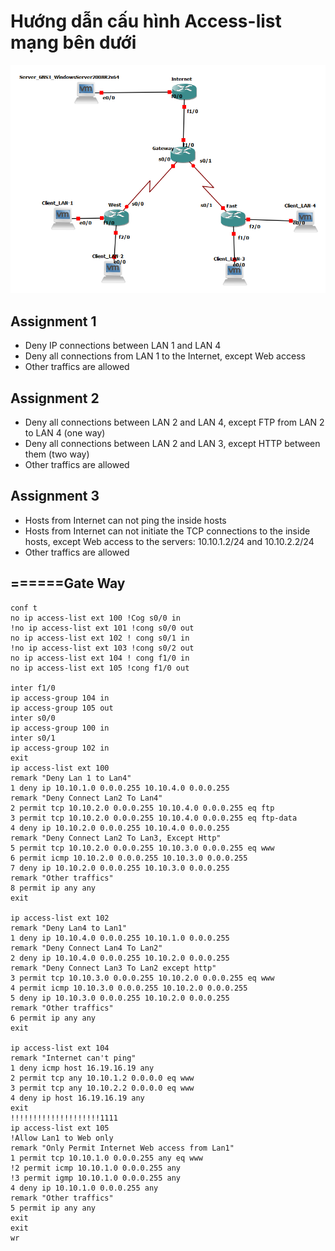 # **Hướng dẫn cấu hình Access-list mạng bên dưới**

![Settings Window](https://raw.githubusercontent.com/lemin2601/CCNA-GNS3/master/Access-list/screenshot.png)

## Assignment 1
- Deny IP connections between LAN 1 and LAN 4
- Deny all connections from LAN 1 to the Internet, except Web access
- Other traffics are allowed
## Assignment 2
- Deny all connections between LAN 2 and LAN 4, except FTP from LAN 2 to LAN 4 (one way)
- Deny all connections between LAN 2 and LAN 3, except HTTP between them (two way)
- Other traffics are allowed
## Assignment 3
- Hosts from Internet can not ping the inside hosts
- Hosts from Internet can not initiate the TCP connections to the inside hosts, except Web access to
the servers: 10.10.1.2/24 and 10.10.2.2/24
- Other traffics are allowed

## ======Gate Way
```
conf t
no ip access-list ext 100 !Cog s0/0 in
!no ip access-list ext 101 !cong s0/0 out
no ip access-list ext 102 ! cong s0/1 in
!no ip access-list ext 103 !cong s0/2 out
no ip access-list ext 104 ! cong f1/0 in
no ip access-list ext 105 !cong f1/0 out

inter f1/0
ip access-group 104 in
ip access-group 105 out
inter s0/0
ip access-group 100 in
inter s0/1
ip access-group 102 in
exit
ip access-list ext 100
remark "Deny Lan 1 to Lan4"
1 deny ip 10.10.1.0 0.0.0.255 10.10.4.0 0.0.0.255
remark "Deny Connect Lan2 To Lan4"
2 permit tcp 10.10.2.0 0.0.0.255 10.10.4.0 0.0.0.255 eq ftp
3 permit tcp 10.10.2.0 0.0.0.255 10.10.4.0 0.0.0.255 eq ftp-data
4 deny ip 10.10.2.0 0.0.0.255 10.10.4.0 0.0.0.255
remark "Deny Connect Lan2 To Lan3, Except Http"
5 permit tcp 10.10.2.0 0.0.0.255 10.10.3.0 0.0.0.255 eq www
6 permit icmp 10.10.2.0 0.0.0.255 10.10.3.0 0.0.0.255
7 deny ip 10.10.2.0 0.0.0.255 10.10.3.0 0.0.0.255
remark "Other traffics"
8 permit ip any any
exit

ip access-list ext 102
remark "Deny Lan4 to Lan1"
1 deny ip 10.10.4.0 0.0.0.255 10.10.1.0 0.0.0.255
remark "Deny Connect Lan4 To Lan2"
2 deny ip 10.10.4.0 0.0.0.255 10.10.2.0 0.0.0.255
remark "Deny Connect Lan3 To Lan2 except http"
3 permit tcp 10.10.3.0 0.0.0.255 10.10.2.0 0.0.0.255 eq www
4 permit icmp 10.10.3.0 0.0.0.255 10.10.2.0 0.0.0.255
5 deny ip 10.10.3.0 0.0.0.255 10.10.2.0 0.0.0.255
remark "Other traffics"
6 permit ip any any
exit

ip access-list ext 104
remark "Internet can't ping"
1 deny icmp host 16.19.16.19 any
2 permit tcp any 10.10.1.2 0.0.0.0 eq www
3 permit tcp any 10.10.2.2 0.0.0.0 eq www
4 deny ip host 16.19.16.19 any  
exit
!!!!!!!!!!!!!!!!!!!!1111
ip access-list ext 105
!Allow Lan1 to Web only
remark "Only Permit Internet Web access from Lan1"
1 permit tcp 10.10.1.0 0.0.0.255 any eq www
!2 permit icmp 10.10.1.0 0.0.0.255 any
!3 permit igmp 10.10.1.0 0.0.0.255 any
4 deny ip 10.10.1.0 0.0.0.255 any
remark "Other traffics"
5 permit ip any any
exit
exit
wr

```
